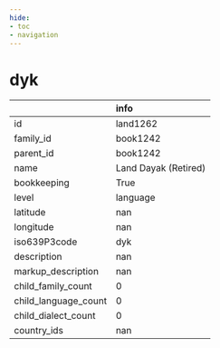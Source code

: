 ```yaml
---
hide:
- toc
- navigation
---
```

# dyk
|                      | info                 |
|:---------------------|:---------------------|
| id                   | land1262             |
| family_id            | book1242             |
| parent_id            | book1242             |
| name                 | Land Dayak (Retired) |
| bookkeeping          | True                 |
| level                | language             |
| latitude             | nan                  |
| longitude            | nan                  |
| iso639P3code         | dyk                  |
| description          | nan                  |
| markup_description   | nan                  |
| child_family_count   | 0                    |
| child_language_count | 0                    |
| child_dialect_count  | 0                    |
| country_ids          | nan                  |